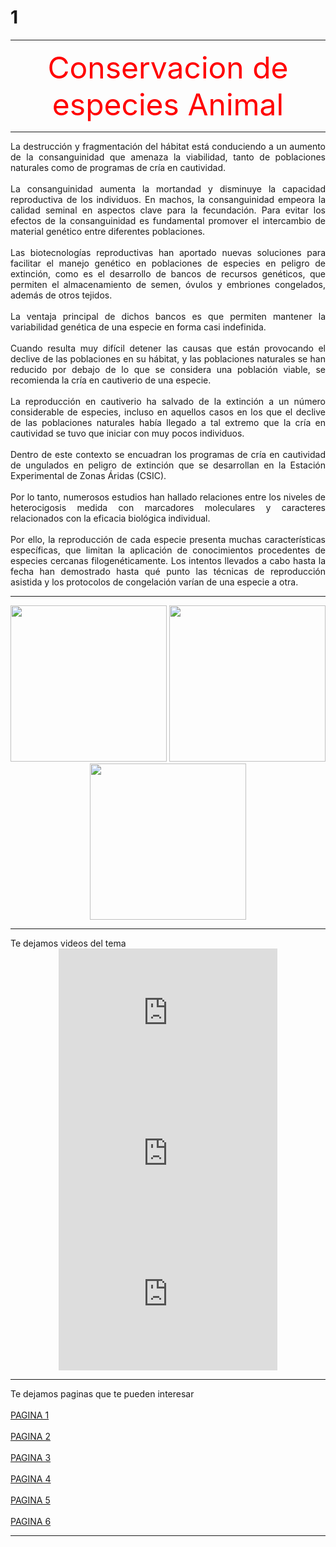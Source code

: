 # 1
<html>
<head>
</head>
<body>
<hr Size="7" color="blue"></hr>
<font color=red size=24><center>Conservacion de especies Animal</center></font>
<hr Size="7" color="blue"></hr>
<p align=justify>
La destrucción y fragmentación del hábitat está conduciendo a un aumento de la consanguinidad que amenaza 
la viabilidad, tanto de poblaciones naturales como de programas de cría en cautividad. 
<br><br>
La consanguinidad aumenta la mortandad y disminuye la capacidad reproductiva de los individuos. En machos, 
la consanguinidad empeora la calidad seminal en aspectos clave para la fecundación. Para evitar los efectos de la 
consanguinidad es fundamental promover el intercambio de material genético entre diferentes poblaciones. 
<br><br>
Las biotecnologías reproductivas han aportado nuevas soluciones para facilitar el manejo genético en poblaciones 
de especies en peligro de extinción, como es el desarrollo de bancos de recursos genéticos, que permiten el almacenamiento de 
semen, óvulos y embriones congelados, además de otros tejidos. 
<br><br>
La ventaja principal de dichos bancos es que permiten mantener la variabilidad genética de una especie en forma casi indefinida. 
<br><br>
Cuando resulta muy difícil detener las causas que están provocando el declive de las poblaciones en su hábitat, y las
poblaciones naturales se han reducido por debajo de lo que se considera una población viable, se recomienda la cría en 
cautiverio de una especie. 
<br><br>
La reproducción en cautiverio ha salvado de la extinción a un número considerable de especies, incluso en aquellos casos 
en los que el declive de las poblaciones naturales había llegado a tal extremo que la cría en cautividad se tuvo que iniciar 
con muy pocos individuos. 
<br><br>
Dentro de este contexto se encuadran los programas de cría en cautividad de ungulados en peligro de extinción que se desarrollan 
en la Estación Experimental de Zonas Áridas (CSIC). 
<br><br>
Por lo tanto, numerosos estudios han hallado relaciones entre los niveles de heterocigosis medida con marcadores moleculares y 
caracteres relacionados con la eficacia biológica individual. 
<br><br>
Por ello, la reproducción de cada especie presenta muchas características específicas, que limitan la aplicación de conocimientos 
procedentes de especies cercanas filogenéticamente. Los intentos llevados a cabo hasta la fecha han demostrado hasta qué punto las técnicas de reproducción asistida y los protocolos de congelación varían de una especie a otra. 

<hr SiZe="7" color="blue">
<center>
<img src="https://celtaiamadrid.files.wordpress.com/2014/07/01-oso_panda.jpg" width= 250 height=250>
<img src="https://www.icarito.cl/wp-content/uploads/2009/12/605902.jpg" width= 250 height=250>
<img src="https://previews.123rf.com/images/vladstar/vladstar1109/vladstar110900106/10635382-naturaleza-ecolog%C3%ADa-y-protecci%C3%B3n-de-animales-diferentes-el-concepto-de-conservaci%C3%B3n-collage.jpg" width= 250 height=250>
</center>
<hr SiZe="7" color="blue">
Te dejamos videos del tema 
<center>
<iframe width="350" height="225" src="https://www.youtube.com/embed/0VnnakEVy1w" title="YouTube video player" frameborder="0" allow="accelerometer; autoplay; clipboard-write; encrypted-media; gyroscope; picture-in-picture" allowfullscreen></iframe>
<iframe width="350" height="225" src="https://www.youtube.com/embed/r4wrvh3xUCo" title="YouTube video player" frameborder="0" allow="accelerometer; autoplay; clipboard-write; encrypted-media; gyroscope; picture-in-picture" allowfullscreen></iframe>
<iframe width="350" height="225" src="https://www.youtube.com/embed/z9whCKoZS8E" title="YouTube video player" frameborder="0" allow="accelerometer; autoplay; clipboard-write; encrypted-media; gyroscope; picture-in-picture" allowfullscreen></iframe>
</center>
<hr SiZe="7" color="blue">
Te dejamos paginas que te pueden interesar<br><br>
<a href="https://www.icarito.cl/2009/12/63-2158-9-conservacion-de-especies-animales.shtml/">PAGINA 1</a>
<br><br>
<a href="https://www.fundacionaquae.org/wiki/consejos-para-proteger-a-los-animales/">PAGINA 2</a>
<br><br>
<a href="https://www.reinoanimal.com.mx/rescateyconservacion/">PAGINA 3</a>
<br><br>
<a href="https://jmarcano.com/biodiversidad/vida-silvestre/conservacion-vida-silvestre/">PAGINA 4</a>
<br><br>
<a href="https://www.gob.mx/conanp/acciones-y-programas/programa-de-conservacion-de-especies-en-riesgo">PAGINA 5</a>
<br><br>
<a href="https://www.miteco.gob.es/es/biodiversidad/temas/conservacion-de-la-biodiversidad/conservacion-de-la-biodiversidad-en-espana/cb_esp_conservacion_proteccion_especies.aspx">PAGINA 6</a>
<hr SiZe="7" color="blue">
</body>
</html>
